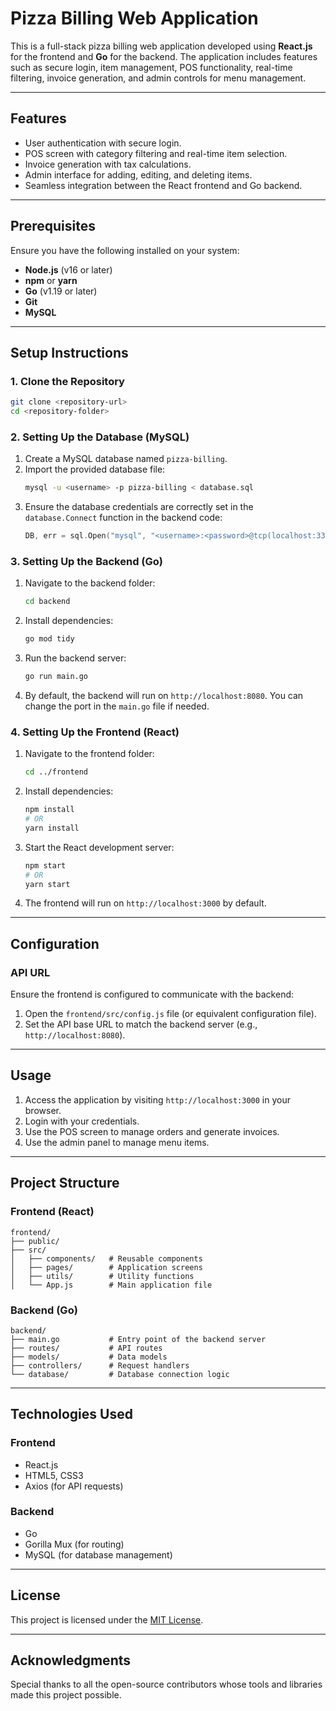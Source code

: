# Pizza Billing Web Application

This is a full-stack pizza billing web application developed using **React.js** for the frontend and **Go** for the backend. The application includes features such as secure login, item management, POS functionality, real-time filtering, invoice generation, and admin controls for menu management.

---

## Features
- User authentication with secure login.
- POS screen with category filtering and real-time item selection.
- Invoice generation with tax calculations.
- Admin interface for adding, editing, and deleting items.
- Seamless integration between the React frontend and Go backend.

---

## Prerequisites

Ensure you have the following installed on your system:
- **Node.js** (v16 or later)
- **npm** or **yarn**
- **Go** (v1.19 or later)
- **Git**
- **MySQL**

---

## Setup Instructions

### 1. Clone the Repository
```bash
git clone <repository-url>
cd <repository-folder>
```

### 2. Setting Up the Database (MySQL)
1. Create a MySQL database named `pizza-billing`.
2. Import the provided database file:
   ```bash
   mysql -u <username> -p pizza-billing < database.sql
   ```
3. Ensure the database credentials are correctly set in the `database.Connect` function in the backend code:
   ```go
   DB, err = sql.Open("mysql", "<username>:<password>@tcp(localhost:3306)/pizza-billing")
   ```

### 3. Setting Up the Backend (Go)
1. Navigate to the backend folder:
   ```bash
   cd backend
   ```
2. Install dependencies:
   ```bash
   go mod tidy
   ```
3. Run the backend server:
   ```bash
   go run main.go
   ```
4. By default, the backend will run on `http://localhost:8080`. You can change the port in the `main.go` file if needed.

### 4. Setting Up the Frontend (React)
1. Navigate to the frontend folder:
   ```bash
   cd ../frontend
   ```
2. Install dependencies:
   ```bash
   npm install
   # OR
   yarn install
   ```
3. Start the React development server:
   ```bash
   npm start
   # OR
   yarn start
   ```
4. The frontend will run on `http://localhost:3000` by default.

---

## Configuration

### API URL
Ensure the frontend is configured to communicate with the backend:
1. Open the `frontend/src/config.js` file (or equivalent configuration file).
2. Set the API base URL to match the backend server (e.g., `http://localhost:8080`).

---

## Usage

1. Access the application by visiting `http://localhost:3000` in your browser.
2. Login with your credentials.
3. Use the POS screen to manage orders and generate invoices.
4. Use the admin panel to manage menu items.

---

## Project Structure

### Frontend (React)
```
frontend/
├── public/
├── src/
│   ├── components/   # Reusable components
│   ├── pages/        # Application screens
│   ├── utils/        # Utility functions
│   └── App.js        # Main application file
```

### Backend (Go)
```
backend/
├── main.go           # Entry point of the backend server
├── routes/           # API routes
├── models/           # Data models
├── controllers/      # Request handlers
└── database/         # Database connection logic
```

---

## Technologies Used

### Frontend
- React.js
- HTML5, CSS3
- Axios (for API requests)

### Backend
- Go
- Gorilla Mux (for routing)
- MySQL (for database management)

---

## License
This project is licensed under the [MIT License](LICENSE).

---

## Acknowledgments
Special thanks to all the open-source contributors whose tools and libraries made this project possible.
